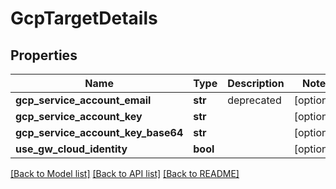 # GcpTargetDetails

## Properties
Name | Type | Description | Notes
------------ | ------------- | ------------- | -------------
**gcp_service_account_email** | **str** | deprecated | [optional] 
**gcp_service_account_key** | **str** |  | [optional] 
**gcp_service_account_key_base64** | **str** |  | [optional] 
**use_gw_cloud_identity** | **bool** |  | [optional] 

[[Back to Model list]](../README.md#documentation-for-models) [[Back to API list]](../README.md#documentation-for-api-endpoints) [[Back to README]](../README.md)


